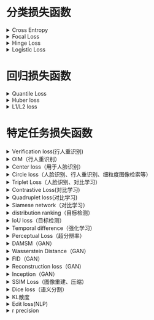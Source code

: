 # 分类损失函数
<details>
  <summary>Cross Entropy</summary>
  <h2>1. 损失函数介绍</h2>
    <br />交叉熵（Cross Entropy）是Shannon信息论中一个重要概念，主要用于度量两个概率分布间的差异性信息。
    <br />交叉熵损失函数用于度量实际输出（概率）与期望输出（概率）的距离，也就是交叉熵的值越小，两个概率分布就越接近。
    <br />交叉熵函数常用于分类(classification)。
  <h2>2. 表达式</h2>
    <br />Cross Entropy Loss 定义如下:
    <br /><img src = "figures/CELoss.png" width = "50%">
  <h2>3. 代码实现</h2>
    <br />Cross Entropy Loss的Python代码
    <pre>
    
    def cross_entropy(a, y):
        return np.sum(np.nan_to_num(-y*np.log(a)-(1-y)*np.log(1-a)))

    # tensorflow version
    loss = tf.reduce_mean(-tf.reduce_sum(y_*tf.log(y), reduction_indices=[1]))

    # numpy version
    loss = np.mean(-np.sum(y_*np.log(y), axis=1))</pre>
</details>

<details>
  <summary>Focal Loss</summary>
  <h2>1. 损失函数介绍</h2>
    <br /> Focal Loss是用于分类问题的带参损失函数, 当前object detection算法：
    <br /> 1. two-stage detector: Faster-RCNN为代表，需要region proposal的算法，由于RPN需要对object进行两次过滤(2-stage)，准确率较高但速度慢
    <br /> 2. one-stage detector: YOLO为代表，速度快准确率不高
    <br /> Focal loss 的目的是让one-stage在维持速度的前提下达到two-stage准确率。作者认为one-stage准确率不佳的核心原因：样本类别不均衡。Focal Loss采用调制因子来减少易分类样本的权重，从而使得模型在训练时更专注于难分类的样本。
  <h2>2. 表达式</h2>
    <br />focal Loss 定义如下:
    <br /><img src = "figures/focal_loss.png" width = "50%">
  <h2>3. 代码实现</h2>
    <br />Focal损失函数的Python代码
    <pre>
       class FocalLoss(nn.Module):
          def __init__(self, gamma=0,alpha=1):
              super(FocalLoss, self).__init__()
              self.gamma = gamma
              self.ce = nn.CrossEntropyLoss()
              self.alpha=alpha
          def forward(self, input, target):
              logp = self.ce(input, target)
              p = torch.exp(-logp)
              loss = (1 - p) ** self.gamma * logp
              loss = self.alpha*loss
              return loss.mean()</pre>
</details>

<details>
  <summary>Hinge Loss</summary>
  <h2>1. 损失函数介绍</h2>
    <br /> 用于2分类问题的不带参损失函数，标签值y的取值+1/-1, 预测值y'∈R, 该二分类问题的目标函数的要求：当y大于等于+1或者小于等于-1时，都是分类器确定的分类结果，此时的损失函数loss为0；而当预测值y'∈(−1,1)时，分类器对分类结果不确定，loss不为0。显然，当y'=0时，loss达到最大值重，从而使得模型在训练时更专注于难分类的样本。
  <h2>2. 表达式</h2>
    <br />Hinge Loss 定义如下:
    <br /><img src = "figures/hinge_loss.png" width = "50%">
  <h2>3. 代码实现</h2>
    <br />Hinge损失函数的Python代码
    <pre>
       loss = max(0, 1-target*prediction)</pre>
</details>

<details>
  <summary>Logistic Loss</summary>
  <h2>1. 损失函数介绍</h2>
    <br /> 用于二分类问题的损失函数
  <h2>2. 表达式</h2>
    <br />Logistic Loss 定义如下:
    <br /><img src = "figures/Logistic_loss.png" width = "50%">
  <h2>3. 代码实现</h2>
    <br />Logistic损失函数的Python代码
    <pre>
       loss = 1 / (1 + torch.exp(-x))</pre>
</details>

# 回归损失函数
<details>
  <summary>Quantile Loss</summary>
  <h2>1. 损失函数介绍</h2>
    <br /> 分位数回归 Quantile Regression 是一类在实际应用中非常有用的回归算法，通常的回归算法是拟合目标值的期望或者中位数，而分位数回归可以通过给定不同的分位点，拟合目标值的不同分位数。
    <br /> 分位数回归是通过使用分位数损失 Quantile Loss 来实现这一点的，分位数损失形式如下，式中的 r 分位数系数。
    <br /><img src = "figures/quantile loss.png" width = "50%">
  <h2>2. 代码实现</h2>
    <br />https://gist.github.com/borgwang/4313e9375ef233c3b812f9f80f1af2bb
</details>

<details>
  <summary>Huber loss</summary>
  <h2>1. 损失函数介绍</h2>
    <br /> Huber Loss 是一个用于回归问题的带参损失函数, 优点是能增强平方误差损失函数(MSE, mean square error)对离群点的鲁棒性。
    <br /> 当预测偏差小于 δ 时，它采用平方误差,当预测偏差大于 δ 时，采用的线性误差。
    <br /> 相比于最小二乘的线性回归，HuberLoss降低了对离群点的惩罚程度，所以 HuberLoss 是一种常用的鲁棒的回归损失函数。
  <h2>2. 表达式</h2>
    <br />Huber Loss 定义如下:
    <br /><img src = "figures/Huber Loss.png" width = "50%">
  <h2>3. 代码实现</h2>
    <br />Huber损失函数的Python代码
    <pre># huber 损失
def huber(true, pred, delta):
    loss = np.where(np.abs(true-pred) < delta , 0.5*((true-pred)**2), delta*np.abs(true - pred) - 0.5*(delta**2))
    return np.sum(loss)</pre>
</details>

<details>
  <summary>L1/L2 loss</summary>
  <h2>1. L1-norm loss function</h2>
    <br /><img src = "figures/L1.png" width = "100%">
  <h2>2. L2-norm loss function</h2>
    <br /><img src = "figures/L2.png" width = "100%">
  <h2>3. L1和L2 损失函数区别</h2>
    <br />L2损失函数是最最常用的损失函数，在回归问题中，也就是我们耳熟能详的最小二乘法。并且在满足高斯马尔可夫条件的时候，可以证明使用L2损失函数所得的参数具有无偏性和有效性。
    <br />但是，L1损失函数也有其自己的优点，下面我们对两个损失函数进行比较。
    <br /><img src = "figures/L1L2.png" width = "100%"> 
    <br />稳健性:
    <br />L1损失函数稳健性强是它最大的优点。面对误差较大的观测，L1损失函数不容易受到它的影响。这是因为:L1损失函数增加的只是一个误差，而L2损失函数增加的是误差的平方。当误差较大时，使用L2损失函数，我们需要更大程度的调整模型以适应这个观测，所以L2损失函数没有L1损失函数那么稳定。
    <br />那么，当我们认为模型中可能存在异常值时，使用L1损失函数可能会更好；但是，当我们需要把误差较大的观测也纳入模型中时，使用L2损失函数更好一些。
    <br />解的稳定性:
    <br />首先，从求解效率上来说，L2损失函数处处可导，而L1损失函数在零点位置是不可导的，这就使得使用L2损失函数求解可以得到一个解析解，而L1损失函数则没有；
    <br />其次，当数据有一个微小的变化时，L1损失函数的变化更大，其解更加的不稳定。

  <h2>4. 代码实现</h2>
    <br />L1/L2 loss的Python代码
    <pre>
    import numpy as np
    #定义L1损失函数
    def L1_loss(y_true,y_pre): 
        return np.sum(np.abs(y_true-y_pre))
    #定义L2损失函数
    def L2_loss(y_true,y_pre):
        return np.sum(np.square(y_true-y_pre))</pre>
</details>

# 特定任务损失函数
<details>
  <summary>Verification loss(行人重识别)</summary>
  <h2>1. 损失函数介绍</h2>
    <br /> verification loss可以度量两个样本之间的关系。
  <h2>2. 表达式</h2>
    <br />定义\:每一对训练图片都有一个标签(same/not)，其中表示两张图片属于同一个行人(正样本对)，反之表示它们属于不同行人(负样本对)。一般情况下，通过fij=(fi-fj)^2得到差分特征fij，其中fi和fj是两个样本xi和xj的嵌入特征。 我们使用p(δij | fij )表示输入对(xi和xj)被识别为δij（0或1)的概率。
    <br /><img src = "figures/Verification_loss.png" width = "50%">
  <h2>3. 代码实现</h2>
    <br />Verification loss的Python代码
    <pre>
  def Verification(y,f):
    return -y*torch.log(p(y,f))-(1-y)*torch.log(1-p(y,f))
</details>

<details>
  <summary>OIM（行人重识别）</summary>
    <br /><img src = "figures/OIM.png" width = "100%">
</details>

<details>
  <summary>Center loss（用于人脸识别）</summary>
  <h2>1. 损失函数介绍</h2>
    <br />Center loss用于人脸识别，与softmax cross entropy loss一起使用。Center loss同时学习每个类的特征中心，并惩罚人脸特征与其对应的中心之间的距离。
    <br />Center loss可以尽可能增大类间距离和类内紧凑性，对于人脸识别非常重要。
  <h2>2. 表达式</h2>
    <br /><img src = "figures/center_loss_1.png" width = "25%">
    <br />类别中心在每个mini-batch中的更新量为
    <br /><img src = "figures/center_loss_2.png" width = "25%">
  <h2>3. 代码实现</h2>
    <pre>
    class CenterLoss(nn.Module):
        def __init__(self, num_classes, feat_dim):
            super(CenterLoss, self).__init__()
            self.num_classes = num_classes
            self.feat_dim = feat_dim
            self.centers = nn.Parameter(torch.randn(self.num_classes, self.feat_dim))
    
        def forward(self, x, labels):
            batch_size = x.size(0)
            distmat = torch.pow(x, 2).sum(dim=1, keepdim=True).expand(batch_size, self.num_classes) + \
                      torch.pow(self.centers, 2).sum(dim=1, keepdim=True).expand(self.num_classes, batch_size).t()
            distmat.addmm_(1, -2, x, self.centers.t())
            classes = torch.arange(self.num_classes).long()
            labels = labels.unsqueeze(1).expand(batch_size, self.num_classes)
            mask = labels.eq(classes.expand(batch_size, self.num_classes))
            dist = distmat * mask.float()
            loss = dist.sum() / batch_size
            return loss
	</pre>
</details>

<details>
  <summary>Circle loss（人脸识别、行人重识别、细粒度图像检索等）</summary>
  <h2>1. 损失函数介绍</h2>
    <br />Circle loss可以用于依赖特征学习的任务（人脸识别、行人重识别、细粒度图像检索等）。
    <br />深度特征学习有两种基本范式，分别是使用类标签和使用正负样本对标签进行学习。这两种学习方法之间并无本质区别，其目标都是最大化类内相似度（s_p）和最小化类间相似度（s_n），很多常用的损失函数都会将s_n和s_p组合成相似度对来优化，并试图减小s_n-s_p。
    <br />Circle loss旨在最大化类内相似度，最小化类间相似度：把所有的s_p和s_n两两配对，并减小在所有的相似性对上二者的差值，并通过两个线性因子控制对相似度的惩罚程度，实现更灵活的优化途径和更明确的优化目标。
    <h2>2. 表达式</h2>
    <br /><img src = "figures/circle_loss.png" width = "50%">
  <h2>3. 代码实现</h2>
    <pre>
    class CircleLoss(nn.Module):
        def __init__(self, m, gamma):
            super(CircleLoss, self).__init__()
            self.m = m
            self.gamma = gamma
            self.soft_plus = nn.Softplus()
    
        def forward(self, sp, sn):
            ap = torch.clamp_min(- sp.detach() + 1 + self.m, min=0.)
            an = torch.clamp_min(sn.detach() + self.m, min=0.)
            delta_p = 1 - self.m
            delta_n = self.m
            logit_p = - ap * (sp - delta_p) * self.gamma
            logit_n = an * (sn - delta_n) * self.gamma
            loss = self.soft_plus(torch.logsumexp(logit_n, dim=0) + torch.logsumexp(logit_p, dim=0))
            return loss
	</pre>
</details>

<details>
  <summary>Triplet Loss（人脸识别、对比学习）</summary>
  <h2>1. 损失函数介绍</h2>
    <br /> 回归问题损失函数，用于人脸识别，学习人脸的embedding, 相似的人脸对应的embedding在特征空间内相近，以此距离作人脸识别
  <h2>2. 表达式</h2>
    <br />Triplet Loss 定义如下:
    <br /> (a, p, n) a: anchor, p: positive sample, n: negetive sample
    <br /><img src = "figures/Triplet_loss.png" width = "50%">
  <h2>3. 代码实现</h2>
    <br />Triplet损失函数的Python代码
    <pre>
       triplet_loss = np.maximum(positive_dist - negative_dist + margin, 0.0)</pre>
</details>

<details>
  <summary>Contrastive Loss(对比学习)</summary>
  <h2>1. 损失函数介绍</h2>
    <br /> 对比学习的损失函数，使近似样本之间的距离越小越好。不近似样本之间的距离如果小于m，则通过互斥使其距离接近m。
  <h2>2. 表达式</h2>
    <br />Contrastive Loss 定义如下:
    <br /><img src = "figures/contrastive_loss.png" width = "50%">
  <h2>3. 代码实现</h2>
    <br />交叉损失函数的Python代码
    <pre>
  class ContrastiveLoss(torch.nn.Module):
    def __init__(self, margin=2.0):
        super(ContrastiveLoss, self).__init__()
        self.margin = margin
    def forward(self, output1, output2, label):
        euclidean_distance = F.pairwise_distance(output1, output2)
        loss_contrastive = torch.mean((1-label)*torch.pow(euclidean_distance, 2)\
          +(label)*torch.pow(torch.clamp(self.margin - euclidean_distance, min=0.0), 2))     
        return loss_contrastive</pre>
</details>
  
<details>
  <summary>Quadruplet loss(对比学习)</summary>
  <h2>1. 损失函数介绍</h2>
    <br /> 对比学习的损失函数，一部分就是正常的triplet loss，这部分loss能够让模型区分出正样本对和负样本对之间的相对距离。另一部分是正样本对和其他任意负样本对之前的相对距离。这一部分约束可以理解成最小的类间距离都要大于类内距离。
  <h2>2. 表达式</h2>
    <br />Quadruplet loss 定义如下:
    <br /><img src = "figures/Quadruplet_loss.png" width = "50%">
  <h2>3. 代码实现</h2>
    <br />Quadruplet loss函数的Python代码
    <pre>
  import tensorflow as tf
  def bh_quadruplet_loss(dists, labels):
    # Defines the "batch hard" quadruplet loss function.
    same_identity_mask = tf.equal(tf.expand_dims(labels, axis=1),tf.expand_dims(labels, axis=0))
    negative_mask = tf.logical_not(same_identity_mask)
    positive_mask = tf.logical_xor(same_identity_mask,tf.eye(tf.shape(labels)[0], dtype=tf.bool))
    different_mask = tf.logical_and(negative_mask,positive_mask )   #create the different probe of data
    furthest_positive = tf.reduce_max(dists * tf.cast(positive_mask, tf.float32), axis=1)
    closest_negative = tf.map_fn(lambda x: tf.reduce_min(tf.boolean_mask(x[0], x[1])),
                                 (dists, negative_mask), tf.float32)
    different_negative = tf.map_fn(lambda x: tf.reduce_min(tf.boolean_mask(x[0], x[1])),
                                 (dists, different_mask), tf.float32)
    diff = 2*furthest_positive - closest_negative-different_negative
    return tf.maximum(diff + TL_MARGIN, 0.0)
</details>
	
<details>
  <summary>Siamese network（对比学习）</summary>
  <h2>1. 损失函数介绍</h2>
    <br /> 孪生神经网络用来衡量两个输入的相似程度。孪生神经网络有两个输入（Input1 and Input2）,将两个输入feed进入两个神经网络（Network1 and Network2），这两个神经网络分别将输入映射到新的空间，形成输入在新的空间中的表示。通过Loss的计算，评价两个输入的相似度。
  <h2>2. 形式</h2>
    <br />标准的孪生网络是共享权值的:
    <br /><img src = "figures/Siamese_network.png" width = "50%">
    <br />伪孪生网络（pseudo-siamese network）是不共享权值的:
    <br /><img src = "figures/pseudo-siamese network.png" width = "50%">
  <h2>3. 损失函数的选择</h2>
    <br />siamese network的初衷是计算两个输入的相似度,。左右两个神经网络分别将输入转换成一个"向量"，在新的空间中，通过判断cosine距离就能得到相似度了。传统的siamese network使用Contrastive Loss。
</details>

<details>
  <summary>distribution ranking（目标检测）</summary>
  <h2>1. 损失函数介绍</h2>
    <br /> 这是目标检测领域内提出的loss。在单阶段目标检测任务中存在两个问题，首先，类别之间的候选数量不均衡。如果没有区域提出(region proposal)阶段，背景候选的数量很容易超过前景候选的数量。第二，背景候选的分布不平衡。它们中的大多数可以很容易地与前景对象分开，而只有少数很难区分。考虑到背景候选的不平衡，引入distributional ranking (DR)损失，将前景的约束分布排序在背景候选人的约束分布之上。通过对候选项进行重新加权，得到对应于最坏情况下损失的分布，损失可以集中在前景和背景分布之间的决策边界上。
  <h2>2. 表达式</h2>
    <br />distribution ranking定义如下:
    <br /><img src = "figures/distribution_ranking.png" width = "50%">
  <h2>3. 代码实现</h2>
    <br />distribution ranking的Python代码
    <pre>
class SigmoidDRLoss(nn.Module):
    def __init__(self, pos_lambda=1, neg_lambda=0.1/math.log(3.5), L=6., tau=4.):
        super(SigmoidDRLoss, self).__init__()
        self.margin = 0.5
        self.pos_lambda = pos_lambda
        self.neg_lambda = neg_lambda
        self.L = L
        self.tau = tau

    def forward(self, logits, targets):
        num_classes = logits.shape[1]
        dtype = targets.dtype
        device = targets.device
        class_range = torch.arange(1, num_classes + 1, dtype=dtype, device=device).unsqueeze(0)
        t = targets.unsqueeze(1)
        pos_ind = (t == class_range)
        neg_ind = (t != class_range) * (t >= 0)
        pos_prob = logits[pos_ind].sigmoid()
        neg_prob = logits[neg_ind].sigmoid()
        neg_q = F.softmax(neg_prob/self.neg_lambda, dim=0)
        neg_dist = torch.sum(neg_q * neg_prob)
        if pos_prob.numel() > 0:
            pos_q = F.softmax(-pos_prob/self.pos_lambda, dim=0)
            pos_dist = torch.sum(pos_q * pos_prob)
            loss = self.tau*torch.log(1.+torch.exp(self.L*(neg_dist - pos_dist+self.margin)))/self.L
        else:
            loss = self.tau*torch.log(1.+torch.exp(self.L*(neg_dist - 1. + self.margin)))/self.L
        return loss
</details>
 
<details>
  <summary>IoU loss（目标检测）</summary>
  <h2>1. 损失函数介绍</h2>
    <br />IoU loss用于目标检测任务的边界框回归分支。
    <br />IoU loss直接优化预测边界框与真实边界框之间的交并比，与分别优化边界框的坐标不同，IoU loss考虑了不同坐标之间的相互关系，也可以降低损失对目标尺寸的敏感性。
  <h2>2. 表达式</h2>
    <br /><img src = "figures/iou_loss.png" width = "25%">
  <h2>3. 代码实现</h2>
    <pre>
    def iou_loss(pred, target):
        # shape of pred and target: Nx4
        pred_t, pred_l, pred_b, pred_r = pred.split(1,dim=1)
        target_t, target_l, target_b, target_r = target.split(1,dim=1)
        pred_area = (pred_t + pred_b) * (pred_l + pred_r)
        target_area = (target_t + target_b) * (target_l + target_r)
        i_h = torch.min(pred_t, target_t) + torch.min(pred_b, target_b)
        i_w = torch.min(pred_l, target_l) + torch.min(pred_r, target_r)
        intersection = 
        loss = - torch.log(intersection / (pred_area + target_area - intersection + 1.))
        return loss.mean()
	</pre>
</details>

<details>
  <summary>Temporal difference（强化学习）</summary>
  <h2>1. 介绍</h2>
    <br /> Temporal difference是强化学习中的一种方法。
    <br /> 时间差分是强化学习中最核心也最新奇的想法。它混合了动态规划和蒙特卡洛。和蒙特卡洛类似，时间差分方法从历史经验中去学习，利用了采样的思想；和动态规划类似，使用贝尔曼方程，使用后继状态的值函数更新当前状态的值函数。
  <h2>2. 算法流程</h2>
    <br /><img src = "figures/T D.png" width = "100%">
</details>
  
<details>
  <summary>Perceptual Loss（超分辨率）</summary>
  <h2>1. 损失函数介绍</h2>
    <br /> 超分辨率问题中的损失函数，也被称为感知损失函数。传统的超分工作中通常采用像素级的误差损失，却没有捕获到预测结果和Ground truth之间的感知区别。而感知损失则提供了一种建立在像素级别以上的对图像更高级语义信息的比较。
  <h2>2. 表达式</h2>
    <br />Perceptual Loss 定义如下:
    <br /><img src = "figures/Perceptual loss.png" width = "100%">
</details>
 
<details>
  <summary>DAMSM（GAN）</summary>
    <br /><img src = "figures/DAMSM.png" width = "100%">
</details>
  
<details>
  <summary>Wasserstein Distance（GAN）</summary>
  <h2>1. 损失函数介绍</h2>
    <br /> 传统的GAN loss中（JS散度和KL散度）存在很多问题，导致GAN的训练十分困难，主要表现为：模式坍塌（生成样本多样性不足）、不稳定（难以收敛）。很多研究都对GAN训练的困难性进行了探讨，最关键的问题在于，采用KL散度和JS散度作为两个概率的差异的衡量，如果两个概率的支撑集不重叠，就无法让那个参数化的、可移动的概率分布慢慢靠近以拟合目标分布。因此，研究者提出Wasserstein GAN，即WGAN，采用一种新的Loss定义，即Wasserstein Distance，作为两个概率分布的距离衡量指标。
  <h2>2. 表达式</h2>
    <br />Wasserstein Distance定义如下:
    <br /><img src = "figures/Wasserstein Distance.PNG" width = "50%">
</details>
 
<details>
  <summary>FID（GAN）</summary>
  <h2>1. 损失函数介绍</h2>
    <br /> FID (Frechet Inception Distance score)是计算真实图像和生成图像的特征向量之间距离的一种度量。FID 从原始图像的计算机视觉特征的统计方面的相似度来衡量两组图像的相似度，这种视觉特征是使用 Inception v3 图像分类模型计算的得到的。分数越低代表两组图像越相似，或者说二者的统计量越相似，FID 在最佳情况下的得分为 0.0，表示两组图像相同。FID 分数被用于评估由生成性对抗网络生成的图像的质量，较低的分数与较高质量的图像有很高的相关性。
  <h2>2. 表达式</h2>
    <br />FID定义如下:
    <br /><img src = "figures/FID.PNG" width = "80%">
</details>

<details>
  <summary>Reconstruction loss（GAN）</summary>
  <h2>1. 损失函数介绍</h2>
    <br />faceswap-GAN中构建了一个编码器和两个解码器，训练时使用Reconstruction loss，使源人脸和目标人脸通过对应的编码器和解码器后能够重建，以此训练编码器和解码器。Reconstruction loss使用L1 loss。
  <h2>2. 表达式</h2>
    <br /><img src = "figures/recon_loss.png" width = "25%">
</details>

<details>
  <summary>Inception（GAN）</summary>
  <h2>1. 损失函数介绍</h2>
    <br /> 评价一个生成模型，我们需要考验它两方面性能：1. 生成的图片是否清晰；2. 生成的图片是否多样。生成的图片不够清晰，显然说明生成模型表现欠佳；生成的图片足够清晰，我们还要看是不是能生成足够多样的图片，有些生成模型只能生成有限的几种清晰图片，陷入了所谓 mode collapse，也并不能看作是好的模型。而Inception Score正是这样一种衡量清晰度和多样性的度量指标。更直观而言，对于单一的生成图像，Inception输出的概率分布熵值应该尽量小，因为越小说明生成图像越有可能属于某个类别，代表图像质量高；对于生成器生成的一批图像而言，Inception输出的平均概率分布熵值应该尽量大。因为生成器应该保证生成图像的多样性。
  <h2>2. 表达式</h2>
    <br />Wasserstein Distance定义如下:
    <br /><img src = "figures/Inception.PNG" width = "50%">
</details>
  
<details>
  <summary>SSIM Loss（图像重建、压缩）</summary>
  <h2>1. 损失函数介绍</h2>
    <br /> 当对一幅图片进行有损压缩，或者一幅图片有了噪声、畸变（distortion）等。我们人可以分辨出这两幅图大概率还是同一幅图，但如何有效地衡量他们的相似性呢？传统的L2距离（Mean Square Error,MSE）和L1距离无法衡量图片的结构相似性，因此需要新的度量标准弥补这一缺陷。
  
  研究发现，人眼对光照不敏感，但对局部（图像不同部分）光照的变化敏感；对灰度不敏感，但对各部分灰度的相对变化程度（对比度变化）敏感；并且对整体的结构敏感。基于以上先验信息，研究者提出了SSIM这种structure similarity的方法来做最后变化后的图片与变化前的结构相似性。
  <h2>2. 表达式</h2>
    <br />SSIM Loss定义如下:
    <br /><img src = "figures/SSIM Loss.PNG" width = "50%">
</details>
 
<details>
  <summary>Dice loss（语义分割）</summary>
  <h2>1. 损失函数介绍</h2>
    <br />Dice系数是一种集合相似度度量，是语义分割任务的评价指标之一。
    <br />Dice loss用于分割任务，是一种基于区域的损失函数，直接优化Dice系数，同时可以减少类别不平衡问题的影响。
  <h2>2. 表达式</h2>
    <br /><img src = "figures/dice_loss.png" width = "25%">
  <h2>3. 代码实现</h2>
    <pre>
    def dice_loss(pred, target):
        # shape of pred and target: NxCxHxW
        intersection = (pred * target).sum(dim=(2, 3))
        loss = (2. * intersection + 1.) / (pred.sum(dim=(2, 3)) + target.sum(dim=(2, 3)) + 1.)
        return 1 - loss.mean()
	</pre>
</details>

<details>
  <summary>KL散度</summary>
  <h2>1. 损失函数介绍</h2>
    <br /> 相对熵，又被称为KL散度或信息散度，是两个概率分布间差异的非对称性度量 。在信息论中，相对熵等价于两个概率分布的信息熵的差值，若其中一个概率分布为真实分布，另一个为理论（拟合）分布，则此时相对熵等于交叉熵与真实分布的信息熵之差，表示使用理论分布拟合真实分布时产生的信息损耗 。
  <h2>2. 表达式</h2>
    <br />KL散度定义如下（注意：p*log（p）-p*log(q)=p*log（p/q)，前者更利于推导的理解，后者实现起来更方便）:
    <br /><img src = "figures/KL.png" width = "50%">
  <h2>3. 代码实现</h2>
    <br />KL散度的Python代码
    <pre>
  def KL(P,Q):
    return sum(P * log(P / Q))
</details>
	
<details>
  <summary>Edit loss(NLP)</summary>
  <h2>1. 损失函数介绍</h2>
    <br /> 编辑距离，也叫莱文斯坦Levenshtein 距离，指的是两个字符串之间，由一个转换成另一个所需的最少编辑操作次数。许可的编辑操作包括将一个字符替换成另一个字符，插入一个字符，删除一个字符。
    <br /> 该损失函数的优势在于类似于ctc loss可以计算2个长度不等的序列的损失。编辑距离越大的词被认为是越不相同的。
  <h2>2. 算法</h2>
    <br />编辑距离的算法是首先由俄国科学家Levenshtein提出的，故又叫Levenshtein Distance。源词s，目标词t，算法如下：
    <br /><img src = "figures/Edit.png" width = "50%">
  <h2>3. 代码实现</h2>
    <br />Edit loss Tensorflow代码
    <pre>
	tf.edit_distance(
	    hypothesis,
	    truth,
	    normalize=True,
	    name='edit_distance'
	)</pre>
</details>
	
<details>
  <summary>r precision</summary>
    <br /><img src = "figures/r_precision.png" width = "100%">
</details>
	
